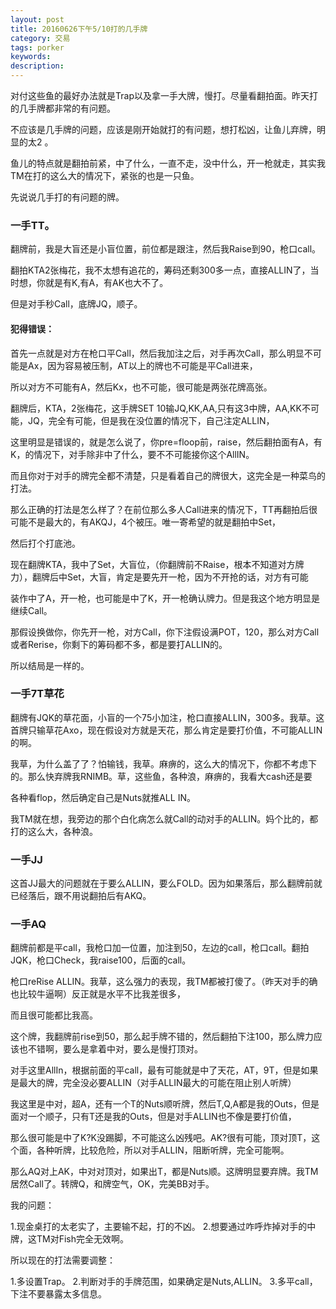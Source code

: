 ```yaml
---
layout: post
title: 20160626下午5/10打的几手牌
category: 交易
tags: porker
keywords: 
description: 
---
```


对付这些鱼的最好办法就是Trap以及拿一手大牌，慢打。尽量看翻拍面。昨天打的几手牌都非常的有问题。

不应该是几手牌的问题，应该是刚开始就打的有问题，想打松凶，让鱼儿弃牌，明显的太2 。

鱼儿的特点就是翻拍前紧，中了什么，一直不走，没中什么，开一枪就走，其实我TM在打的这么大的情况下，紧张的也是一只鱼。

先说说几手打的有问题的牌。

### 一手TT。

翻牌前，我是大盲还是小盲位置，前位都是跟注，然后我Raise到90，枪口call。

翻拍KTA2张梅花，我不太想有追花的，筹码还剩300多一点，直接ALLIN了，当时想，你就是有K,有A，有AK也大不了。

但是对手秒Call，底牌JQ，顺子。

#### 犯得错误：

首先一点就是对方在枪口平Call，然后我加注之后，对手再次Call，那么明显不可能是Ax，因为容易被压制，AT以上的牌也不可能是平Call进来，

所以对方不可能有A，然后Kx，也不可能，很可能是两张花牌高张。

翻牌后，KTA，2张梅花，这手牌SET 10输JQ,KK,AA,只有这3中牌，AA,KK不可能，JQ，完全有可能，但是我在没位置的情况下，自己注定ALLIN，

这里明显是错误的，就是怎么说了，你pre=floop前，raise，然后翻拍面有A，有K，的情况下，对手除非中了什么，要不不可能接你这个AllIN。

而且你对于对手的牌完全都不清楚，只是看着自己的牌很大，这完全是一种菜鸟的打法。

那么正确的打法是怎么样了？在前位那么多人Call进来的情况下，TT再翻拍后很可能不是最大的，有AKQJ，4个被压。唯一寄希望的就是翻拍中Set，

然后打个打底池。

现在翻牌KTA，我中了Set，大盲位，（你翻牌前不Raise，根本不知道对方牌力），翻牌后中Set，大盲，肯定是要先开一枪，因为不开抢的话，对方有可能

装作中了A，开一枪，也可能是中了K，开一枪确认牌力。但是我这个地方明显是继续Call。

那假设换做你，你先开一枪，对方Call，你下注假设满POT，120，那么对方Call或者Rerise，你剩下的筹码都不多，都是要打ALLIN的。

所以结局是一样的。

### 一手7T草花

翻牌有JQK的草花面，小盲的一个75小加注，枪口直接ALLIN，300多。我草。这首牌只输草花Axo，现在假设对方就是天花，那么肯定是要打价值，不可能ALLIN的啊。

我草，为什么盖了了？怕输钱，我草。麻痹的，这么大的情况下，你都不考虑下的。那么快弃牌我RNIMB。草，这些鱼，各种浪，麻痹的，我看大cash还是要

各种看flop，然后确定自己是Nuts就推ALL IN。

我TM就在想，我旁边的那个白化病怎么就Call的动对手的ALLIN。妈个比的，都打的这么大，各种浪。

### 一手JJ

这首JJ最大的问题就在于要么ALLIN，要么FOLD。因为如果落后，那么翻牌前就已经落后，跟不用说翻拍后有AKQ。

### 一手AQ

翻牌前都是平call，我枪口加一位置，加注到50，左边的call，枪口call。翻拍JQK，枪口Check，我raise100，后面的call。

枪口reRise ALLIN。我草，这么强力的表现，我TM都被打傻了。（昨天对手的确也比较牛逼啊）反正就是水平不比我差很多，

而且很可能都比我高。

这个牌，我翻牌前rise到50，那么起手牌不错的，然后翻拍下注100，那么牌力应该也不错啊，要么是拿着中对，要么是慢打顶对。

对手这里AllIn，根据前面的平call，最有可能就是中了天花，AT，9T，但是如果是最大的牌，完全没必要ALLIN（对手ALLIN最大的可能在阻止别人听牌）

我这里是中对，超A，还有一个T的Nuts顺听牌，然后T,Q,A都是我的Outs，但是面对一个顺子，只有T还是我的Outs，但是对手ALLIN也不像是要打价值，

那么很可能是中了K?K没踢脚，不可能这么凶残吧。AK?很有可能，顶对顶T，这个面，各种听牌，比较危险，所以对手ALLIN，阻断听牌，完全可能啊。

那么AQ对上AK，中对对顶对，如果出T，都是Nuts顺。这牌明显要弃牌。我TM居然Call了。转牌Q，和牌空气，OK，完美BB对手。


我的问题：

1.现金桌打的太老实了，主要输不起，打的不凶。
2.想要通过咋呼炸掉对手的中牌，这TM对Fish完全无效啊。


所以现在的打法需要调整：

1.多设置Trap。
2.判断对手的手牌范围，如果确定是Nuts,ALLIN。
3.多平call，下注不要暴露太多信息。


